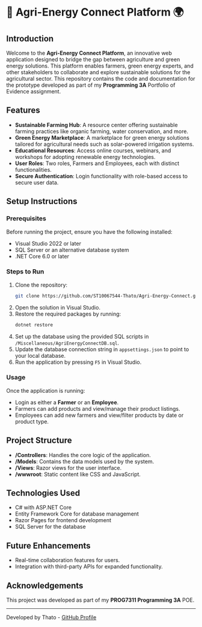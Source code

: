 # 🌱 Agri-Energy Connect Platform 🌍

## Introduction
Welcome to the **Agri-Energy Connect Platform**, an innovative web application designed to bridge the gap between agriculture and green energy solutions. This platform enables farmers, green energy experts, and other stakeholders to collaborate and explore sustainable solutions for the agricultural sector. This repository contains the code and documentation for the prototype developed as part of my **Programming 3A** Portfolio of Evidence assignment.

## Features
- **Sustainable Farming Hub**: A resource center offering sustainable farming practices like organic farming, water conservation, and more.
- **Green Energy Marketplace**: A marketplace for green energy solutions tailored for agricultural needs such as solar-powered irrigation systems.
- **Educational Resources**: Access online courses, webinars, and workshops for adopting renewable energy technologies.
- **User Roles**: Two roles, Farmers and Employees, each with distinct functionalities.
- **Secure Authentication**: Login functionality with role-based access to secure user data.

## Setup Instructions
### Prerequisites
Before running the project, ensure you have the following installed:
- Visual Studio 2022 or later
- SQL Server or an alternative database system
- .NET Core 6.0 or later

### Steps to Run
1. Clone the repository:
   ```bash
   git clone https://github.com/ST10067544-Thato/Agri-Energy-Connect.git
   ```
2. Open the solution in Visual Studio.
3. Restore the required packages by running:
   ```bash
   dotnet restore
   ```
4. Set up the database using the provided SQL scripts in `/Miscellaneous/AgriEnergyConnectDB.sql`.
5. Update the database connection string in `appsettings.json` to point to your local database.
6. Run the application by pressing `F5` in Visual Studio.

### Usage
Once the application is running:
- Login as either a **Farmer** or an **Employee**.
- Farmers can add products and view/manage their product listings.
- Employees can add new farmers and view/filter products by date or product type.

## Project Structure
- **/Controllers**: Handles the core logic of the application.
- **/Models**: Contains the data models used by the system.
- **/Views**: Razor views for the user interface.
- **/wwwroot**: Static content like CSS and JavaScript.

## Technologies Used
- C# with ASP.NET Core
- Entity Framework Core for database management
- Razor Pages for frontend development
- SQL Server for the database

## Future Enhancements
- Real-time collaboration features for users.
- Integration with third-party APIs for expanded functionality.

## Acknowledgements
This project was developed as part of my **PROG7311 Programming 3A** POE.

---
Developed by Thato - [GitHub Profile](https://github.com/ST10067544-Thato)
